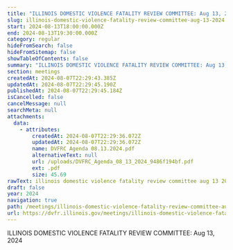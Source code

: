```yaml
---
title: "ILLINOIS DOMESTIC VIOLENCE FATALITY REVIEW COMMITTEE: Aug 13, 2024"
slug: illinois-domestic-violence-fatality-review-committee-aug-13-2024
start: 2024-08-13T18:00:00.000Z
end: 2024-08-13T19:30:00.000Z
category: regular
hideFromSearch: false
hideFromSitemap: false
showTableOfContents: false
summary: "ILLINOIS DOMESTIC VIOLENCE FATALITY REVIEW COMMITTEE: Aug 13, 2024"
section: meetings
createdAt: 2024-08-07T22:29:43.385Z
updatedAt: 2024-08-07T22:29:45.190Z
publishedAt: 2024-08-07T22:29:45.184Z
isCancelled: false
cancelMessage: null
searchMeta: null
attachments:
  data:
    - attributes:
        createdAt: 2024-08-07T22:29:36.072Z
        updatedAt: 2024-08-07T22:29:36.072Z
        name: DVFRC Agenda 08.13.2024.pdf
        alternativeText: null
        url: /uploads/DVFRC_Agenda_08_13_2024_9486f194bf.pdf
        ext: .pdf
        size: 45.69
rawText: illinois domestic violence fatality review committee aug 13 2024
draft: false
year: 2024
navigation: true
path: /meetings/illinois-domestic-violence-fatality-review-committee-aug-13-2024
url: https://dvfr.illinois.gov/meetings/illinois-domestic-violence-fatality-review-committee-aug-13-2024
---
```


ILLINOIS DOMESTIC VIOLENCE FATALITY REVIEW COMMITTEE: Aug 13, 2024
